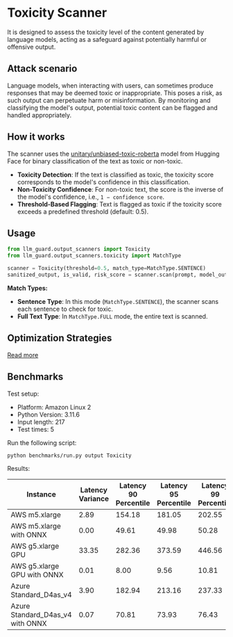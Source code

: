 # Toxicity Scanner

It is designed to assess the toxicity level of the content generated by language models, acting as a safeguard against
potentially harmful or offensive output.

## Attack scenario

Language models, when interacting with users, can sometimes produce responses that may be deemed toxic or inappropriate.
This poses a risk, as such output can perpetuate harm or misinformation. By monitoring and classifying the model's
output, potential toxic content can be flagged and handled appropriately.

## How it works

The scanner uses the [unitary/unbiased-toxic-roberta](https://huggingface.co/unitary/unbiased-toxic-roberta) model from Hugging Face for binary classification of the text as toxic or non-toxic.

- **Toxicity Detection**: If the text is classified as toxic, the toxicity score corresponds to the model's confidence in this classification.
- **Non-Toxicity Confidence**: For non-toxic text, the score is the inverse of the model's confidence, i.e., `1 − confidence score`.
- **Threshold-Based Flagging**: Text is flagged as toxic if the toxicity score exceeds a predefined threshold (default: 0.5).

## Usage

```python
from llm_guard.output_scanners import Toxicity
from llm_guard.output_scanners.toxicity import MatchType

scanner = Toxicity(threshold=0.5, match_type=MatchType.SENTENCE)
sanitized_output, is_valid, risk_score = scanner.scan(prompt, model_output)
```

**Match Types:**

- **Sentence Type**: In this mode (`MatchType.SENTENCE`), the scanner scans each sentence to check for toxic.
- **Full Text Type**: In `MatchType.FULL` mode, the entire text is scanned.

## Optimization Strategies

[Read more](../tutorials/optimization.md)

## Benchmarks

Test setup:

- Platform: Amazon Linux 2
- Python Version: 3.11.6
- Input length: 217
- Test times: 5

Run the following script:

```sh
python benchmarks/run.py output Toxicity
```

Results:

| Instance                         | Latency Variance | Latency 90 Percentile | Latency 95 Percentile | Latency 99 Percentile | Average Latency (ms) | QPS      |
|----------------------------------|------------------|-----------------------|-----------------------|-----------------------|----------------------|----------|
| AWS m5.xlarge                    | 2.89             | 154.18                | 181.05                | 202.55                | 100.40               | 2161.43  |
| AWS m5.xlarge with ONNX          | 0.00             | 49.61                 | 49.98                 | 50.28                 | 48.77                | 4449.47  |
| AWS g5.xlarge GPU                | 33.35            | 282.36                | 373.59                | 446.56                | 99.57                | 2179.37  |
| AWS g5.xlarge GPU with ONNX      | 0.01             | 8.00                  | 9.56                  | 10.81                 | 4.85                 | 44719.38 |
| Azure Standard_D4as_v4           | 3.90             | 182.94                | 213.16                | 237.33                | 118.62               | 1829.38  |
| Azure Standard_D4as_v4 with ONNX | 0.07             | 70.81                 | 73.93                 | 76.43                 | 61.40                | 3534.14  |
